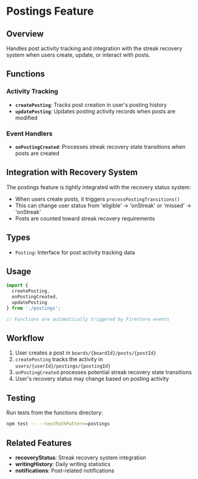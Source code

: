 # Postings Feature

## Overview
Handles post activity tracking and integration with the streak recovery system when users create, update, or interact with posts.

## Functions

### Activity Tracking
- **`createPosting`**: Tracks post creation in user's posting history
- **`updatePosting`**: Updates posting activity records when posts are modified

### Event Handlers  
- **`onPostingCreated`**: Processes streak recovery state transitions when posts are created

## Integration with Recovery System
The postings feature is tightly integrated with the recovery status system:
- When users create posts, it triggers `processPostingTransitions()` 
- This can change user status from 'eligible' → 'onStreak' or 'missed' → 'onStreak'
- Posts are counted toward streak recovery requirements

## Types
- `Posting`: Interface for post activity tracking data

## Usage
```typescript
import { 
  createPosting, 
  onPostingCreated,
  updatePosting 
} from './postings';

// Functions are automatically triggered by Firestore events
```

## Workflow
1. User creates a post in `boards/{boardId}/posts/{postId}`
2. `createPosting` tracks the activity in `users/{userId}/postings/{postingId}`
3. `onPostingCreated` processes potential streak recovery state transitions
4. User's recovery status may change based on posting activity

## Testing
Run tests from the functions directory:
```bash
npm test -- --testPathPattern=postings
```

## Related Features
- **recoveryStatus**: Streak recovery system integration
- **writingHistory**: Daily writing statistics
- **notifications**: Post-related notifications